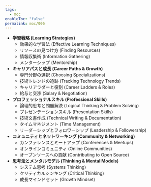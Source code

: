 ```yaml
---
tags:
  - moc
enableToc: "false"
permalink: moc/006
---
```

- **学習戦略 (Learning Strategies)**
    - 効果的な学習法 (Effective Learning Techniques)
    - リソースの見つけ方 (Finding Resources)
    - 情報収集術 (Information Gathering)
    - メンターシップ (Mentorship)
- **キャリアパスと成長 (Career Paths & Growth)**
    - 専門分野の選択 (Choosing Specializations)
    - 技術トレンドの追跡 (Tracking Technology Trends)
    - キャリアラダーと役割 (Career Ladders & Roles)
    - 給与と交渉 (Salary & Negotiation)
- **プロフェッショナルスキル (Professional Skills)**
    - 論理的思考と問題解決 (Logical Thinking & Problem Solving)
    - プレゼンテーションスキル (Presentation Skills)
    - 技術文書作成 (Technical Writing & Documentation)
    - タイムマネジメント (Time Management)
    - リーダーシップとフォロワーシップ (Leadership & Followership)
- **コミュニティとネットワーキング (Community & Networking)**
    - カンファレンスとミートアップ (Conferences & Meetups)
    - オンラインコミュニティ (Online Communities)
    - オープンソースへの貢献 (Contributing to Open Source)
- **思考法とメンタルモデル (Thinking & Mental Models)**
    - システム思考 (Systems Thinking)
    - クリティカルシンキング (Critical Thinking)
    - 成長マインドセット (Growth Mindset)